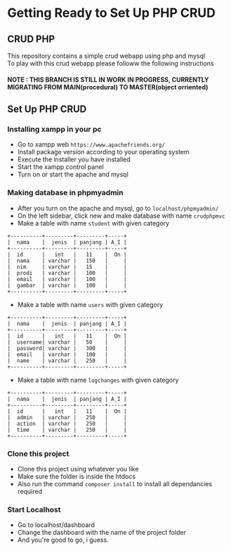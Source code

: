 # Getting Ready to Set Up PHP CRUD

## CRUD PHP 
This repository contains a simple crud webapp using php and mysql <br>
To play with this crud webapp please followw the following instructions

#### NOTE : THIS BRANCH IS STILL IN WORK IN PROGRESS, CURRENTLY MIGRATING FROM MAIN(procedural) TO MASTER(object orriented)

## Set Up PHP CRUD
### Installing xampp in your pc
- Go to xampp web ```https://www.apachefriends.org/```
- Install package version according to your operating system
- Execute the installer you have installed
- Start the xampp control panel
- Turn on or start the apache and mysql

### Making database in phpmyadmin
- After you turn on the apache and mysql, go to ```localhost/phpmyadmin/```
- On the left sidebar, click new and make database with name ```crudphpmvc```
- Make a table with name ```student``` with given category
```
+----------+---------+---------+-----+
|  nama    |  jenis  | panjang | A_I |
+----------+---------+---------+-----+
|  id      |   int   |   11    |  On |
|  nama    | varchar |   150   |     |
|  nim     | varchar |   15    |     |
|  prodi   | varchar |   100   |     |
|  email   | varchar |   100   |     |
|  gambar  | varchar |   100   |     |
+----------+---------+---------+-----+
```
- Make a table with name ```users``` with given category
```
+----------+---------+---------+-----+
|  nama    |  jenis  | panjang | A_I |
+----------+---------+---------+-----+
|  id      |   int   |   11    |  On |
|  username| varchar |   50    |     |
|  password| varchar |   300   |     |
|  email   | varchar |   100   |     |
|  name    | varchar |   250   |     |
+----------+---------+---------+-----+
```
- Make a table with name ```logchanges``` with given category
```
+----------+---------+---------+-----+
|  nama    |  jenis  | panjang | A_I |
+----------+---------+---------+-----+
|  id      |   int   |   11    |  On |
|  admin   | varchar |   250   |     |
|  action  | varchar |   250   |     |
|  time    | varchar |   250   |     |
+----------+---------+---------+-----+
```

### Clone this project
- Clone this project using whatever you like 
- Make sure the folder is inside the htdocs 
- Also run the command ```composer install``` to install all dependancies required

### Start Localhost
- Go to localhost/dashboard
- Change the dashboard with the name of the project folder
- And you're good to go, i guess.